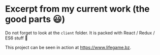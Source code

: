 # Excerpt from my current work (the good parts :smiley:)

Do not forget to look at the `client` folder. It is packed with React / Redux / ES6 stuff :rocket:

This project can be seen in action at https://www.lifegame.bz.
